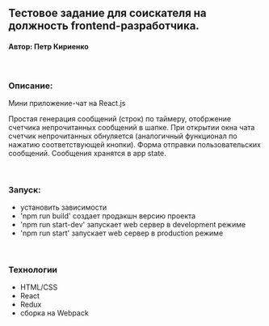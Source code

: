 ## Тестовое задание для соискателя на должность frontend-разработчика.

#### Автор: Петр Кириенко

&nbsp;

### Описание:

Мини приложение-чат на React.js
&nbsp;

Простая генерация сообщений (строк) по таймеру, отобржение счетчика непрочитанных сообщений в шапке. При открытии окна чата счетчик непрочитанных обнуляется (аналогичный функционал по нажатию соответствующей кнопки). Форма отправки пользовательских сообщений. Сообщения хранятся в app state.

&nbsp;

### Запуск:

- установить зависимости
- 'npm run build' создает продакшн версию проекта
- 'npm run start-dev' запускает web сервер в development режиме 
- 'npm run start' запускает web сервер в production режиме 

&nbsp;

### Технологии

- HTML/CSS
- React
- Redux
- сборка на Webpack

